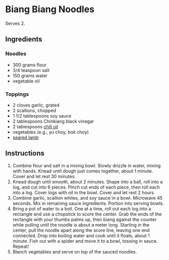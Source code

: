 # Biang Biang Noodles

Serves 2.

## Ingredients

### Noodles

- 300 grams flour
- 3/4 teaspoon salt
- 150 grams water
- vegetable oil

### Toppings

- 2 cloves garlic, grated
- 2 scallions, chopped
- 1 1/2 tablespoons soy sauce
- 2 tablespoons Chinkiang black vinegar
- 2 tablespoons [chili oil](chili-oil.md)
- vegetables (e.g., yu choy, bok choy)
- [seared lamb](tandoori-lamb.md)

## Instructions

1. Combine flour and salt in a mixing bowl. Slowly drizzle in water, mixing with hands. Knead until dough just comes together, about 1 minute. Cover and let rest 30 minutes.
2. Knead dough until smooth, about 2 minutes. Shape into a ball, roll into a log, and cut into 6 pieces. Pinch cut ends of each piece, then roll each into a log. Cover logs with oil in the bowl. Cover and let rest 2 hours.
3. Combine garlic, scallion whites, and soy sauce in a bowl. Microwave 45 seconds. Mix in remaining sauce ingredients. Portion into serving bowls.
4. Bring a pot of water to a boil. One at a time, roll out each log into a rectangle and use a chopstick to score the center. Grab the ends of the rectangle with your thumbs palms up, then biang against the counter while pulling until the noodle is about a meter long. Starting in the center, pull the noodle apart along the score line, leaving one end connected. Drop into boiling water and cook until it floats, about 1 minute. Fish out with a spider and move it to a bowl, tossing in sauce. Repeat!
5. Blanch vegetables and serve on top of the sauced noodles.
